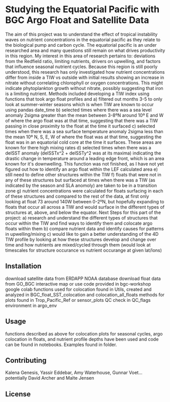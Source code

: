 # Studying the Equatorial Pacific with BGC Argo Float and Satellite Data

The aim of this project was to understand the effect of tropical instability waves on nutrient concentrations in the equatorial pacific as they relate to the biological pump and carbon cycle. The equatorial pacific is an under researched area and many questions still remain on what drives productivity in this region. My interest in this area of research pertains to: deviations from the Redfield ratio, limiting nutrients, drivers on upwelling, and factors that influence seasonal nutrient cycles. Because this region is still poorly understood, this research has only investigated how nutrient concentrations differ from inside a TIW vs outside with initial results showing an increase in nitrate without correlating chlorophyll or oxygen concentrations. This might indicate phytoplankton growth without nitrate, possibly suggesting that iron is a limiting nutrient. 
Methods included developing a TIW index using functions that took argo float profiles and 
a) filtered out months 3-5 to only look at summer-winter seasons which is when TIW are known to occur using pandas date_time 
b) selected times where there was a sea level anomaly 2sigma greater than the mean between 3-8ºN around 10º E and W of where the argo float was at that time, suggesting that there was a TIW passing in close proximity to the float at the time it surfaced 
c) selected times when there was a sea surface temperature anomaly 2sigma less than the mean 10º N, S, E, W of where the float was at that time, suggesting the float was in an equatorial cold core at the time it surfaces. These areas are known for there high mixing rates
d) selected times when there was a delSST anomaly (delSSTx^2 + delSSTy^2 was at its maxima) indicating the drastic change in temperature around a leading edge front, which is an area known for it's downwelling. This function was not finished, as I have not yet figured out how to identify an argo float within the LEF calculated area
e) still need to define other structures within the TIW
f) floats that were not in any of these structures but surfaced at times when there was a TIW (as indicated by the season and SLA anomoly) are taken to be in a transition zone
g) nutrient concentrations were calculated for floats surfacing in each of these structures and compared to the rest of the data, at first only looking at float 73 around 140W between 0-2ºN, but hopefully expanding to floats that occur all across a TIW and would surface in the different types of structures at, above, and below the equator. 
Next Steps for this part of the project:
a) research and understand the different types of structures that occur within the TIW and find ways to identify them and colocate argo floats within them
b) compare nutrient data and identify causes for patterns in upwelling/mixing
c) would like to gain a better understanding of the 4D TIW profile by looking at how these structures develop and change over time and how nutrients are mixed/cycled through them (would look at timescales for structure occurance vs nutrient occurange at given lat/lons)

## Installation

download satellite data from ERDAPP NOAA database
download float data from GO_BGC interactive map or use code provided in bgc-workshop google colab
functions used for colocation found in Utils, created and analyzed in BGC_float_SST_colocation and colocation_all_floats
methods for plots found in Trop_Pacific_Ref or sensor_plots
QC check in QC_flags
environment in argo_env

## Usage

functions described as above for colocation
plots for seasonal cycles, argo colocation in floats, and nutrient profile depths have been used and code can be found in notebooks. Examples found in folder. 

## Contributing
Kalena Genesis, Yassir Eddebar, Amy Waterhouse, Gunnar Voet... potentially David Archer and Malte Jensen

## License 
